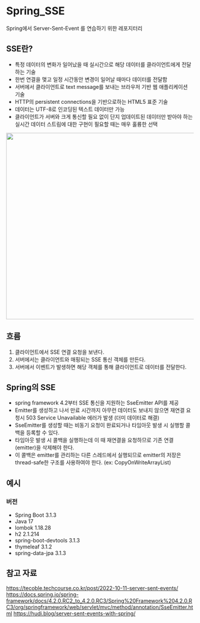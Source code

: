# Spring_SSE
Spring에서 Server-Sent-Event 를 연습하기 위한 레포지터리

## SSE란?
- 특정 데이터의 변화가 일어났을 때 실시간으로 해당 데이터를 클라이언트에게 전달하는 기술
- 한번 연결을 맺고 일정 시간동안 변경이 일어날 때마다 데이터를 전달함
- 서버에서 클라이언트로 text message를 보내는 브라우저 기반 웹 애플리케이션 기술
- HTTP의 persistent connections을 기반으로하는 HTML5 표준 기술
- 데이터는 UTF-8로 인코딩된 텍스트 데이터만 가능
- 클라이언트가 서버와 크게 통신할 필요 없이 단지 업데이트된 데이터만 받아야 하는 실시간 데이터 스트림에 대한 구현이 필요할 때는 매우 훌륭한 선택

<img src="https://github.com/JSY8869/Spring_SSE/assets/65009713/c5025a61-f800-43aa-9290-3119059cf7d2" width="700" height="500"/>

## 흐름
1. 클라이언트에서 SSE 연결 요청을 보낸다.
2. 서버에서는 클라이언트와 매핑되는 SSE 통신 객체를 만든다.
3. 서버에서 이벤트가 발생하면 해당 객체를 통해 클라이언트로 데이터를 전달한다.

## Spring의 SSE
- spring framework 4.2부터 SSE 통신을 지원하는 SseEmitter API를 제공
- Emitter를 생성하고 나서 만료 시간까지 아무런 데이터도 보내지 않으면 재연결 요청시 503 Service Unavailable 에러가 발생 (더미 데이터로 해결)
- SseEmitter를 생성할 때는 비동기 요청이 완료되거나 타임아웃 발생 시 실행할 콜백을 등록할 수 있다.
- 타임아웃 발생 시 콜백을 실행하는데 이 때 재연결을 요청하므로 기존 연결(emitter)을 삭제해야 한다.
- 이 콜백은 emitter를 관리하는 다른 스레드에서 실행되므로 emitter의 저장은 thread-safe한 구조를 사용하여야 한다. (ex: CopyOnWriteArrayList)

## 예시
### 버전
- Spring Boot 3.1.3
- Java 17
- lombok 1.18.28
- h2 2.1.214
- spring-boot-devtools 3.1.3
- thymeleaf 3.1.2
- spring-data-jpa 3.1.3

## 참고 자료
https://tecoble.techcourse.co.kr/post/2022-10-11-server-sent-events/
https://docs.spring.io/spring-framework/docs/4.2.0.RC2_to_4.2.0.RC3/Spring%20Framework%204.2.0.RC3/org/springframework/web/servlet/mvc/method/annotation/SseEmitter.html
https://hudi.blog/server-sent-events-with-spring/
